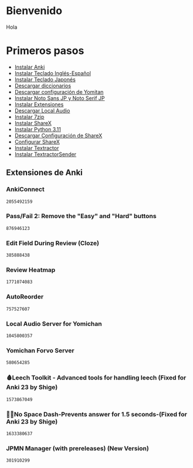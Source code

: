 # Bienvenido

Hola

# Primeros pasos

- [Instalar Anki](https://apps.ankiweb.net/#download)
- [Instalar Teclado Inglés-Español](https://www.spanishinput.com/keyboard.html)
- [Instalar Teclado Japonés](https://www.google.co.jp/ime/)
- [Descargar diccionarios](https://drive.google.com/drive/folders/1LXMIOoaWASIntlx1w08njNU005lS5lez)
- [Descargar configuración de Yomitan](https://drive.google.com/drive/folders/1H6ta2pgaFd8jZgaRzX5ypqrd-w7RKWDK)
- [Instalar Noto Sans JP y Noto Serif JP](https://fonts.google.com/)
- [Instalar Extensiones](#extensiones-de-anki)
- [Descargar Local Audio](https://github.com/themoeway/local-audio-yomichan)
- [Instalar 7zip](https://www.7-zip.org/download.html)
- [Instalar ShareX](https://getsharex.com/downloads)
- [Instalar Python 3.11](https://www.python.org/downloads/)
- [Descargar Configuración de ShareX](https://drive.google.com/drive/folders/1H6ta2pgaFd8jZgaRzX5ypqrd-w7RKWDK)
- [Configurar ShareX](https://arbyste.github.io/jp-mining-note-prerelease/scripts/#sharex-hotkeys-prerequisites)
- [Instalar Textractor](https://github.com/Artikash/Textractor/releases/tag/v5.2.0)
- [Instalar TextractorSender](https://github.com/KamWithK/TextractorSender/releases/tag/1.1-beta)
## Extensiones de Anki

### AnkiConnect
```
2055492159
```
### Pass/Fail 2: Remove the "Easy" and "Hard" buttons
```
876946123
```
### Edit Field During Review (Cloze)
```
385888438
```
### Review Heatmap
```
1771074083
```
### AutoReorder
```
757527607
```
### Local Audio Server for Yomichan
```
1045800357
```
### Yomichan Forvo Server
```
580654285
```
### 🩸Leech Toolkit - Advanced tools for handling leech (Fixed for Anki 23 by Shige)
```
1573867049
```
### 🏃🏻No Space Dash-Prevents answer for 1.5 seconds-(Fixed for Anki 23 by Shige)
```
1633380637
```
### JPMN Manager (with prereleases) (New Version)
```
301910299
```